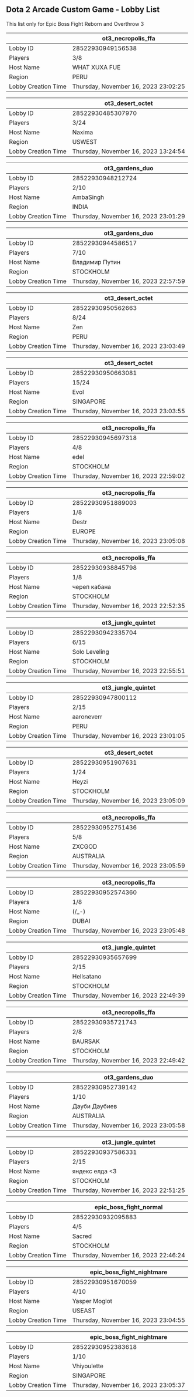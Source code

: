 ## Dota 2 Arcade Custom Game - Lobby List

This list only for Epic Boss Fight Reborn and Overthrow 3

|  | ot3_necropolis_ffa |
| ------ | ------ |
| Lobby ID | 28522930949156538 |
| Players | 3/8 |
| Host Name | WHAT XUXA FUE |
| Region | PERU |
| Lobby Creation Time | Thursday, November 16, 2023 23:02:25 |


|  | ot3_desert_octet |
| ------ | ------ |
| Lobby ID | 28522930485307970 |
| Players | 3/24 |
| Host Name | Naxima |
| Region | USWEST |
| Lobby Creation Time | Thursday, November 16, 2023 13:24:54 |


|  | ot3_gardens_duo |
| ------ | ------ |
| Lobby ID | 28522930948212724 |
| Players | 2/10 |
| Host Name | AmbaSingh |
| Region | INDIA |
| Lobby Creation Time | Thursday, November 16, 2023 23:01:29 |


|  | ot3_gardens_duo |
| ------ | ------ |
| Lobby ID | 28522930944586517 |
| Players | 7/10 |
| Host Name | Владимир Путин |
| Region | STOCKHOLM |
| Lobby Creation Time | Thursday, November 16, 2023 22:57:59 |


|  | ot3_desert_octet |
| ------ | ------ |
| Lobby ID | 28522930950562663 |
| Players | 8/24 |
| Host Name | Zen |
| Region | PERU |
| Lobby Creation Time | Thursday, November 16, 2023 23:03:49 |


|  | ot3_desert_octet |
| ------ | ------ |
| Lobby ID | 28522930950663081 |
| Players | 15/24 |
| Host Name | Evol |
| Region | SINGAPORE |
| Lobby Creation Time | Thursday, November 16, 2023 23:03:55 |


|  | ot3_necropolis_ffa |
| ------ | ------ |
| Lobby ID | 28522930945697318 |
| Players | 4/8 |
| Host Name | edel |
| Region | STOCKHOLM |
| Lobby Creation Time | Thursday, November 16, 2023 22:59:02 |


|  | ot3_necropolis_ffa |
| ------ | ------ |
| Lobby ID | 28522930951889003 |
| Players | 1/8 |
| Host Name | Destr |
| Region | EUROPE |
| Lobby Creation Time | Thursday, November 16, 2023 23:05:08 |


|  | ot3_necropolis_ffa |
| ------ | ------ |
| Lobby ID | 28522930938845798 |
| Players | 1/8 |
| Host Name | череп кабана |
| Region | STOCKHOLM |
| Lobby Creation Time | Thursday, November 16, 2023 22:52:35 |


|  | ot3_jungle_quintet |
| ------ | ------ |
| Lobby ID | 28522930942335704 |
| Players | 6/15 |
| Host Name | Solo Leveling |
| Region | STOCKHOLM |
| Lobby Creation Time | Thursday, November 16, 2023 22:55:51 |


|  | ot3_jungle_quintet |
| ------ | ------ |
| Lobby ID | 28522930947800112 |
| Players | 2/15 |
| Host Name | aaroneverr |
| Region | PERU |
| Lobby Creation Time | Thursday, November 16, 2023 23:01:05 |


|  | ot3_desert_octet |
| ------ | ------ |
| Lobby ID | 28522930951907631 |
| Players | 1/24 |
| Host Name | Heyzi |
| Region | STOCKHOLM |
| Lobby Creation Time | Thursday, November 16, 2023 23:05:09 |


|  | ot3_necropolis_ffa |
| ------ | ------ |
| Lobby ID | 28522930952751436 |
| Players | 5/8 |
| Host Name | ZXCGOD |
| Region | AUSTRALIA |
| Lobby Creation Time | Thursday, November 16, 2023 23:05:59 |


|  | ot3_necropolis_ffa |
| ------ | ------ |
| Lobby ID | 28522930952574360 |
| Players | 1/8 |
| Host Name | (/_-) |
| Region | DUBAI |
| Lobby Creation Time | Thursday, November 16, 2023 23:05:48 |


|  | ot3_jungle_quintet |
| ------ | ------ |
| Lobby ID | 28522930935657699 |
| Players | 2/15 |
| Host Name | Hellsatano |
| Region | STOCKHOLM |
| Lobby Creation Time | Thursday, November 16, 2023 22:49:39 |


|  | ot3_necropolis_ffa |
| ------ | ------ |
| Lobby ID | 28522930935721743 |
| Players | 2/8 |
| Host Name | BAURSAK |
| Region | STOCKHOLM |
| Lobby Creation Time | Thursday, November 16, 2023 22:49:42 |


|  | ot3_gardens_duo |
| ------ | ------ |
| Lobby ID | 28522930952739142 |
| Players | 1/10 |
| Host Name | Дауби Даубиев |
| Region | AUSTRALIA |
| Lobby Creation Time | Thursday, November 16, 2023 23:05:58 |


|  | ot3_jungle_quintet |
| ------ | ------ |
| Lobby ID | 28522930937586331 |
| Players | 2/15 |
| Host Name | яндекс елда <3 |
| Region | STOCKHOLM |
| Lobby Creation Time | Thursday, November 16, 2023 22:51:25 |


|  | epic_boss_fight_normal |
| ------ | ------ |
| Lobby ID | 28522930932095883 |
| Players | 4/5 |
| Host Name | Sacred |
| Region | STOCKHOLM |
| Lobby Creation Time | Thursday, November 16, 2023 22:46:24 |


|  | epic_boss_fight_nightmare |
| ------ | ------ |
| Lobby ID | 28522930951670059 |
| Players | 4/10 |
| Host Name | Yasper Moglot |
| Region | USEAST |
| Lobby Creation Time | Thursday, November 16, 2023 23:04:55 |


|  | epic_boss_fight_nightmare |
| ------ | ------ |
| Lobby ID | 28522930952383618 |
| Players | 1/10 |
| Host Name | Vhiyoulette |
| Region | SINGAPORE |
| Lobby Creation Time | Thursday, November 16, 2023 23:05:37 |


